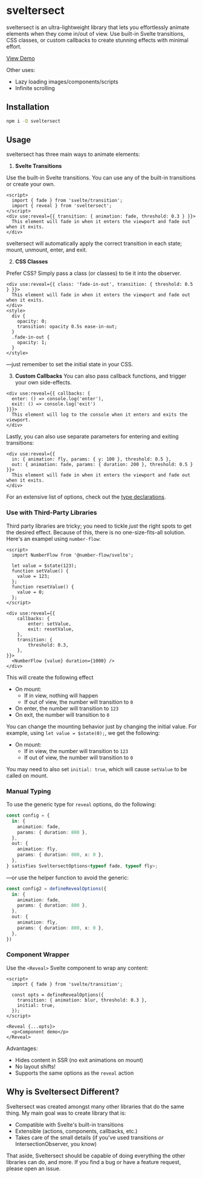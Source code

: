 # sveltersect

sveltersect is an ultra-lightweight library that lets you effortlessly animate elements when they come in/out of view. Use built-in Svelte transitions, CSS classes, or custom callbacks to create stunning effects with minimal effort.

[View Demo](https://colecrouter.github.io/sveltersect)

Other uses:

- Lazy loading images/components/scripts
- Infinite scrolling

## Installation

```bash
npm i -D sveltersect
```

## Usage

sveltersect has three main ways to animate elements:

1. **Svelte Transitions**

Use the built-in Svelte transitions. You can use any of the built-in transitions or create your own.

```svelte
<script>
  import { fade } from 'svelte/transition';
  import { reveal } from 'sveltersect';
</script>
<div use:reveal={{ transition: { animation: fade, threshold: 0.3 } }}>
  This element will fade in when it enters the viewport and fade out when it exits.
</div>
```

sveltersect will automatically apply the correct transition in each state; mount, unmount, enter, and exit.

2. **CSS Classes**

Prefer CSS? Simply pass a class (or classes) to tie it into the observer.

```svelte
<div use:reveal={{ class: 'fade-in-out', transition: { threshold: 0.5 } }}>
  This element will fade in when it enters the viewport and fade out when it exits.
</div>
<style>
  div {
    opacity: 0;
    transition: opacity 0.5s ease-in-out;
  }
  .fade-in-out {
    opacity: 1;
  }
</style>
```

—just remember to set the initial state in your CSS.

3. **Custom Callbacks**
   You can also pass callback functions, and trigger your own side-effects.

```svelte
<div use:reveal={{ callbacks: { 
  enter: () => console.log('enter'),
  exit: () => console.log('exit')
}}}>
  This element will log to the console when it enters and exits the viewport.
</div>
```

Lastly, you can also use separate parameters for entering and exiting transitions:

```svelte
<div use:reveal={{
  in: { animation: fly, params: { y: 100 }, threshold: 0.5 },
  out: { animation: fade, params: { duration: 200 }, threshold: 0.5 }
}}>
  This element will fade in when it enters the viewport and fade out when it exits.
</div>
```

For an extensive list of options, check out the [type declarations](src\lib\types.ts).

### Use with Third-Party Libraries

Third party libraries are tricky; you need to tickle *just* the right spots to get the desired effect. Because of this, there is no one-size-fits-all solution. Here's an exampel using `number-flow`:

```svelte
<script>
  import NumberFlow from '@number-flow/svelte';
  
  let value = $state(123);
  function setValue() {
    value = 123;
  };
  function resetValue() {
    value = 0;
  };
</script>

<div use:reveal={{
    callbacks: {
        enter: setValue,
        exit: resetValue,
    },
    transition: {
        threshold: 0.3,
    },
}}>
  <NumberFlow {value} duration={1000} />
</div>
```

This will create the following effect

- On mount:
  - If in view, nothing will happen
  - If out of view, the number will transition to `0`
- On enter, the number will transition to `123`
- On exit, the number will transition to `0`

You can change the mounting behavior just by changing the initial value. For example, using `let value = $state(0);`, we get the following:

- On mount:
  - If in view, the number will transition to `123`
  - If out of view, the number will transition to `0`

You may need to also set `initial: true`, which will cause `setValue` to be called on mount.

### Manual Typing

To use the generic type for `reveal` options, do the following:

```ts
const config = {
  in: {
    animation: fade,
    params: { duration: 800 },
  },
  out: {
    animation: fly,
    params: { duration: 800, x: 0 },
  },
} satisfies SveltersectOptions<typeof fade, typeof fly>;
```

—or use the helper function to avoid the generic:

```ts
const config2 = defineRevealOptions({
  in: {
    animation: fade,
    params: { duration: 800 },
  },
  out: {
    animation: fly,
    params: { duration: 800, x: 0 },
  },
})
```

### Component Wrapper

Use the `<Reveal>` Svelte component to wrap any content:

```svelte
<script>
  import { fade } from 'svelte/transition';

  const opts = defineRevealOptions({
    transition: { animation: blur, threshold: 0.3 },
    initial: true,
  });
</script>

<Reveal {...opts}>
  <p>Component demo</p>
</Reveal>
```

Advantages:

- Hides content in SSR (no exit animations on mount)
- No layout shifts!
- Supports the same options as the `reveal` action

## Why is Sveltersect Different?

Sveltersect was created amongst many other libraries that do the same thing. My main goal was to create library that is:

- Compatible with Svelte's built-in transitions
- Extensible (actions, components, callbacks, etc.)
- Takes care of the small details (if you've used transitions *or* IntersectionObserver, you know)

That aside, Sveltersect should be capable of doing everything the other libraries can do, and more. If you find a bug or have a feature request, please open an issue.